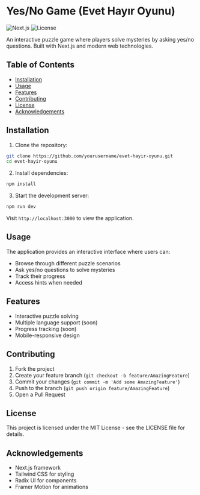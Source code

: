 # Yes/No Game (Evet Hayır Oyunu)

![Next.js](https://img.shields.io/badge/Next.js-13.0-black)
![License](https://img.shields.io/badge/license-MIT-blue)

An interactive puzzle game where players solve mysteries by asking yes/no questions. Built with Next.js and modern web technologies.

## Table of Contents
- [Installation](#installation)
- [Usage](#usage)
- [Features](#features)
- [Contributing](#contributing)
- [License](#license)
- [Acknowledgements](#acknowledgements)

## Installation

1. Clone the repository:
```bash
git clone https://github.com/yourusername/evet-hayir-oyunu.git
cd evet-hayir-oyunu
```

2. Install dependencies:
```bash
npm install
```

3. Start the development server:
```bash
npm run dev
```

Visit `http://localhost:3000` to view the application.

## Usage

The application provides an interactive interface where users can:
- Browse through different puzzle scenarios
- Ask yes/no questions to solve mysteries
- Track their progress
- Access hints when needed

## Features
- Interactive puzzle solving
- Multiple language support (soon)
- Progress tracking (soon)
- Mobile-responsive design

## Contributing

1. Fork the project
2. Create your feature branch (`git checkout -b feature/AmazingFeature`)
3. Commit your changes (`git commit -m 'Add some AmazingFeature'`)
4. Push to the branch (`git push origin feature/AmazingFeature`)
5. Open a Pull Request

## License

This project is licensed under the MIT License - see the LICENSE file for details.

## Acknowledgements
- Next.js framework
- Tailwind CSS for styling
- Radix UI for components
- Framer Motion for animations